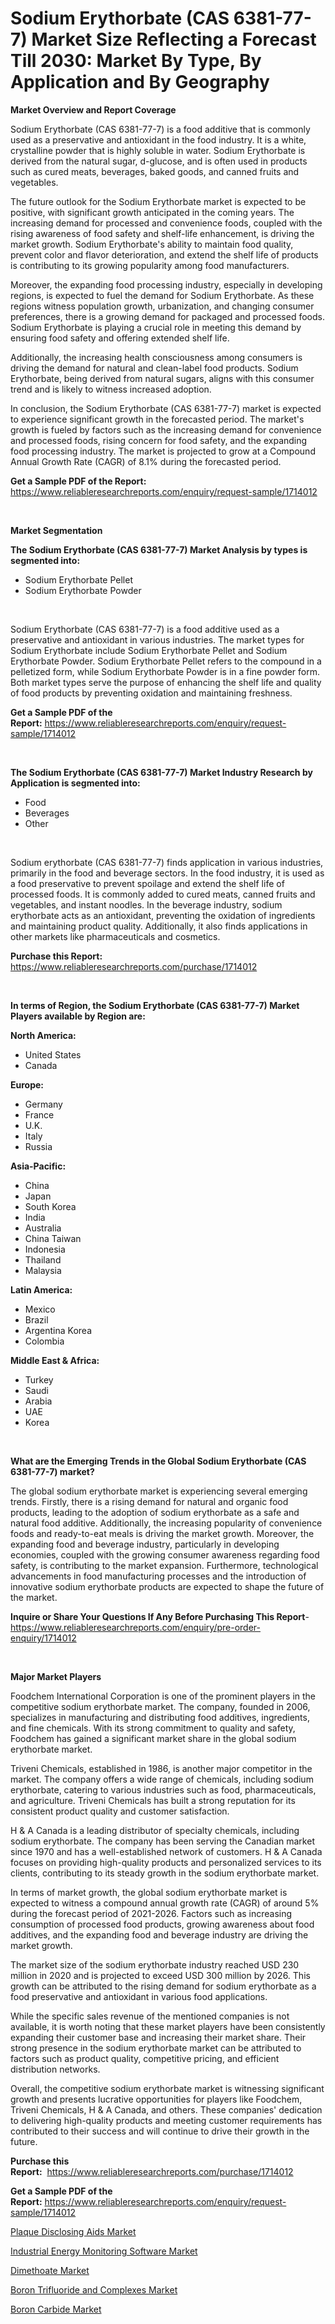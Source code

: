 <p><h1>Sodium Erythorbate (CAS 6381-77-7) Market Size Reflecting a Forecast Till 2030: Market By Type, By Application and By Geography</h1></p><p><strong>Market Overview and Report Coverage</strong></p>
<p><p>Sodium Erythorbate (CAS 6381-77-7) is a food additive that is commonly used as a preservative and antioxidant in the food industry. It is a white, crystalline powder that is highly soluble in water. Sodium Erythorbate is derived from the natural sugar, d-glucose, and is often used in products such as cured meats, beverages, baked goods, and canned fruits and vegetables.</p><p>The future outlook for the Sodium Erythorbate market is expected to be positive, with significant growth anticipated in the coming years. The increasing demand for processed and convenience foods, coupled with the rising awareness of food safety and shelf-life enhancement, is driving the market growth. Sodium Erythorbate's ability to maintain food quality, prevent color and flavor deterioration, and extend the shelf life of products is contributing to its growing popularity among food manufacturers.</p><p>Moreover, the expanding food processing industry, especially in developing regions, is expected to fuel the demand for Sodium Erythorbate. As these regions witness population growth, urbanization, and changing consumer preferences, there is a growing demand for packaged and processed foods. Sodium Erythorbate is playing a crucial role in meeting this demand by ensuring food safety and offering extended shelf life.</p><p>Additionally, the increasing health consciousness among consumers is driving the demand for natural and clean-label food products. Sodium Erythorbate, being derived from natural sugars, aligns with this consumer trend and is likely to witness increased adoption.</p><p>In conclusion, the Sodium Erythorbate (CAS 6381-77-7) market is expected to experience significant growth in the forecasted period. The market's growth is fueled by factors such as the increasing demand for convenience and processed foods, rising concern for food safety, and the expanding food processing industry. The market is projected to grow at a Compound Annual Growth Rate (CAGR) of 8.1% during the forecasted period.</p></p>
<p><strong>Get a Sample PDF of the Report:</strong> <a href="https://www.reliableresearchreports.com/enquiry/request-sample/1714012">https://www.reliableresearchreports.com/enquiry/request-sample/1714012</a></p>
<p>&nbsp;</p>
<p><strong>Market Segmentation</strong></p>
<p><strong>The Sodium Erythorbate (CAS 6381-77-7) Market Analysis by types is segmented into:</strong></p>
<p><ul><li>Sodium Erythorbate Pellet</li><li>Sodium Erythorbate Powder</li></ul></p>
<p>&nbsp;</p>
<p><p>Sodium Erythorbate (CAS 6381-77-7) is a food additive used as a preservative and antioxidant in various industries. The market types for Sodium Erythorbate include Sodium Erythorbate Pellet and Sodium Erythorbate Powder. Sodium Erythorbate Pellet refers to the compound in a pelletized form, while Sodium Erythorbate Powder is in a fine powder form. Both market types serve the purpose of enhancing the shelf life and quality of food products by preventing oxidation and maintaining freshness.</p></p>
<p><strong>Get a Sample PDF of the Report:</strong>&nbsp;<a href="https://www.reliableresearchreports.com/enquiry/request-sample/1714012">https://www.reliableresearchreports.com/enquiry/request-sample/1714012</a></p>
<p>&nbsp;</p>
<p><strong>The Sodium Erythorbate (CAS 6381-77-7) Market Industry Research by Application is segmented into:</strong></p>
<p><ul><li>Food</li><li>Beverages</li><li>Other</li></ul></p>
<p>&nbsp;</p>
<p><p>Sodium erythorbate (CAS 6381-77-7) finds application in various industries, primarily in the food and beverage sectors. In the food industry, it is used as a food preservative to prevent spoilage and extend the shelf life of processed foods. It is commonly added to cured meats, canned fruits and vegetables, and instant noodles. In the beverage industry, sodium erythorbate acts as an antioxidant, preventing the oxidation of ingredients and maintaining product quality. Additionally, it also finds applications in other markets like pharmaceuticals and cosmetics.</p></p>
<p><strong>Purchase this Report:</strong>&nbsp; <a href="https://www.reliableresearchreports.com/purchase/1714012">https://www.reliableresearchreports.com/purchase/1714012</a></p>
<p>&nbsp;</p>
<p><strong>In terms of Region, the Sodium Erythorbate (CAS 6381-77-7) Market Players available by Region are:</strong></p>
<p>
    <p> <strong> North America: </strong>
        <ul>
            <li>United States</li>
            <li>Canada</li>
        </ul>
        </p> 
    <p> <strong> Europe: </strong>
        <ul>
            <li>Germany</li>
            <li>France</li>
            <li>U.K.</li>
            <li>Italy</li>
            <li>Russia</li>
        </ul>
        </p> 
    <p> <strong> Asia-Pacific: </strong>
        <ul>
            <li>China</li>
            <li>Japan</li>
            <li>South Korea</li>
            <li>India</li>
            <li>Australia</li>
            <li>China Taiwan</li>
            <li>Indonesia</li>
            <li>Thailand</li>
            <li>Malaysia</li>
        </ul>
        </p> 
    <p> <strong> Latin America: </strong>
        <ul>
            <li>Mexico</li>
            <li>Brazil</li>
            <li>Argentina Korea</li>
            <li>Colombia</li>
        </ul>
        </p> 
    <p> <strong> Middle East & Africa: </strong>
        <ul>
            <li>Turkey</li>
            <li>Saudi</li>
            <li>Arabia</li>
            <li>UAE</li>
            <li>Korea</li>
        </ul>
    </p>
    </p>
<p>&nbsp;</p>
<p><strong>What are the Emerging Trends in the Global Sodium Erythorbate (CAS 6381-77-7) market?</strong></p>
<p><p>The global sodium erythorbate market is experiencing several emerging trends. Firstly, there is a rising demand for natural and organic food products, leading to the adoption of sodium erythorbate as a safe and natural food additive. Additionally, the increasing popularity of convenience foods and ready-to-eat meals is driving the market growth. Moreover, the expanding food and beverage industry, particularly in developing economies, coupled with the growing consumer awareness regarding food safety, is contributing to the market expansion. Furthermore, technological advancements in food manufacturing processes and the introduction of innovative sodium erythorbate products are expected to shape the future of the market.</p></p>
<p><strong>Inquire or Share Your Questions If Any Before Purchasing This Report</strong>- <a href="https://www.reliableresearchreports.com/enquiry/pre-order-enquiry/1714012">https://www.reliableresearchreports.com/enquiry/pre-order-enquiry/1714012</a></p>
<p>&nbsp;</p>
<p><strong>Major Market Players</strong></p>
<p><p>Foodchem International Corporation is one of the prominent players in the competitive sodium erythorbate market. The company, founded in 2006, specializes in manufacturing and distributing food additives, ingredients, and fine chemicals. With its strong commitment to quality and safety, Foodchem has gained a significant market share in the global sodium erythorbate market.</p><p>Triveni Chemicals, established in 1986, is another major competitor in the market. The company offers a wide range of chemicals, including sodium erythorbate, catering to various industries such as food, pharmaceuticals, and agriculture. Triveni Chemicals has built a strong reputation for its consistent product quality and customer satisfaction.</p><p>H & A Canada is a leading distributor of specialty chemicals, including sodium erythorbate. The company has been serving the Canadian market since 1970 and has a well-established network of customers. H & A Canada focuses on providing high-quality products and personalized services to its clients, contributing to its steady growth in the sodium erythorbate market.</p><p>In terms of market growth, the global sodium erythorbate market is expected to witness a compound annual growth rate (CAGR) of around 5% during the forecast period of 2021-2026. Factors such as increasing consumption of processed food products, growing awareness about food additives, and the expanding food and beverage industry are driving the market growth.</p><p>The market size of the sodium erythorbate industry reached USD 230 million in 2020 and is projected to exceed USD 300 million by 2026. This growth can be attributed to the rising demand for sodium erythorbate as a food preservative and antioxidant in various food applications.</p><p>While the specific sales revenue of the mentioned companies is not available, it is worth noting that these market players have been consistently expanding their customer base and increasing their market share. Their strong presence in the sodium erythorbate market can be attributed to factors such as product quality, competitive pricing, and efficient distribution networks.</p><p>Overall, the competitive sodium erythorbate market is witnessing significant growth and presents lucrative opportunities for players like Foodchem, Triveni Chemicals, H & A Canada, and others. These companies' dedication to delivering high-quality products and meeting customer requirements has contributed to their success and will continue to drive their growth in the future.</p></p>
<p><strong>Purchase this Report:</strong>&nbsp;&nbsp;<a href="https://www.reliableresearchreports.com/purchase/1714012">https://www.reliableresearchreports.com/purchase/1714012</a></p>
<p></p>
<p><strong>Get a Sample PDF of the Report:</strong>&nbsp;<a href="https://www.reliableresearchreports.com/enquiry/request-sample/1714012">https://www.reliableresearchreports.com/enquiry/request-sample/1714012</a></p>
<p><p><a href="https://medium.com/@anibalstamm1912/plaque-disclosing-aids-market-size-market-outlook-and-market-forecast-2023-to-2030-ab4569293b5a">Plaque Disclosing Aids Market</a></p><p><a href="https://medium.com/@elianehilll2023/industrial-energy-monitoring-software-market-research-report-its-history-and-forecast-2023-to-2030-aca4be03b690">Industrial Energy Monitoring Software Market</a></p><p><a href="https://github.com/prosalinda88/Market-Research-Report-List-1/blob/main/dimethoate-market.md">Dimethoate Market</a></p><p><a href="https://www.linkedin.com/pulse/boron-trifluoride-complexes-market-share-amp-new-trends-analysis-n5nte/">Boron Trifluoride and Complexes Market</a></p><p><a href="https://www.linkedin.com/pulse/decoding-boron-carbide-market-deep-dive-latest-trends-segmentation-tjxge/">Boron Carbide Market</a></p></p>